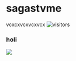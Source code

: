 # sagastvme
vcxcxvcxvcxvcx
![visitors](https://visitor-badge.glitch.me/badge?page_id=page.id)

<h3>holi</h3>
<img src="https://img.shields.io/badge/Gmail-D14836?style=for-the-badge&logo=gmail&logoColor=white"/>

